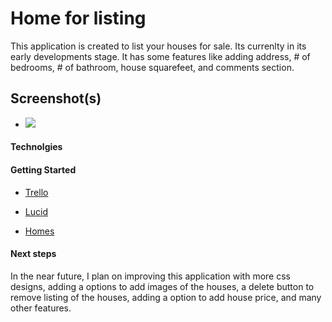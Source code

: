 # Home for listing


This application is created to list your houses for sale. Its currenlty in its early developments stage. It has some features like adding address, # of bedrooms, # of bathroom, house squarefeet, and comments section.  

## Screenshot(s)

- <img src="https://i.ibb.co/kg5C7FS/Screen-Shot-2021-09-16-at-5-42-45-PM.png" ></a>



#### Technolgies


#### Getting Started

- [Trello](https://trello.com/b/sFuDZD4E/project-2)

- [Lucid](https://lucid.app/lucidchart/df1d3e34-b44b-4cdb-9e54-26e084b68652/edit?beaconFlowId=165C8A21CCD36A58&invitationId=inv_cb365417-3513-46fd-9608-35c8e0dacc89&page=0_0#)

- [Homes](https://powerful-ocean-01794.herokuapp.com/)

#### Next steps

In the near future, I plan on improving this application with more css designs, adding a options to add images of the houses, a delete button to remove listing of the houses, adding a option to add house price, and many other features. 